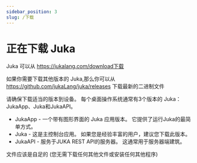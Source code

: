 ```yaml
---
sidebar_position: 3
slug: /下载
---
```


# 正在下载 Juka

Juka 可以从 https://jukalang.com/download下载

如果你需要下载其他版本的 Juka,那么你可以从 https://github.com/jukaLang/juka/releases 下载最新的二进制文件

请确保下载适当的版本到设备。 每个桌面操作系统通常有3个版本的 Juka：JukaApp、Juka和JukaAPI。

- JukaApp - 一个带有图形界面的 Juka 应用版本。 它提供了运行Juka的最简单方式。
- Juka - 这是主控制台应用。 如果您是经验丰富的用户，建议您下载此版本。
- JukaAPI - 服务于JUKA REST API的服务器。 这通常用于服务器端建筑。

文件应该是自足的 (您无需下载任何其他文件或安装任何其他程序)
